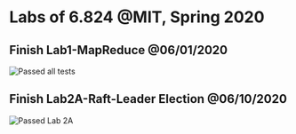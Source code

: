 # Labs of 6.824 @MIT, Spring 2020

## Finish Lab1-MapReduce @06/01/2020
![Passed all tests](https://github.com/ricemaster/6.824-mit-2020/blob/master/src/mr/img/passed-all-tests.png)

## Finish Lab2A-Raft-Leader Election @06/10/2020
![Passed Lab 2A](https://github.com/ricemaster/6.824-mit-2020/blob/master/src/raft/img/raft_2A.png)

